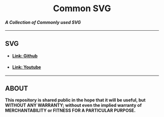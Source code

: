 <h1 align=center>Common SVG</h1>

#### _A Collection of Commonly used SVG_

---
## SVG

+ ####  [Link: Github](https://github.com/myeeko/SVG/blob/main/github.svg)
+ ####  [Link: Youtube](https://github.com/myeeko/SVG/blob/main/youtube.svg)

---

## ABOUT

__This repository is shared public in the hope that it will be useful, but WITHOUT ANY WARRANTY; without even the implied warranty of MERCHANTABILITY or FITNESS FOR A PARTICULAR PURPOSE.__
